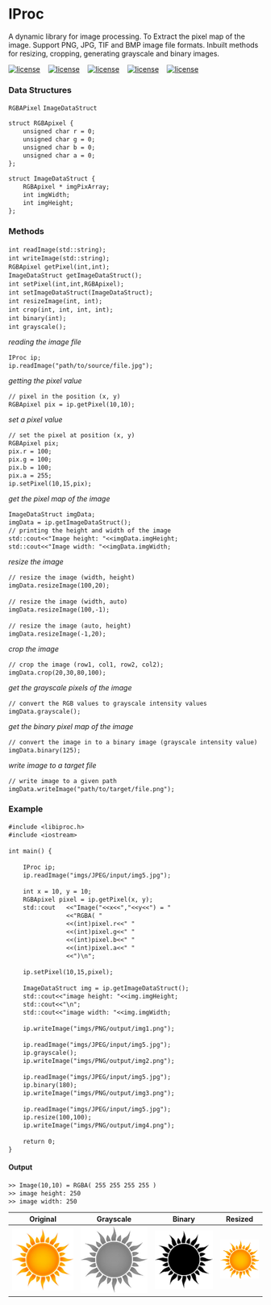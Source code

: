 # IProc

A dynamic library for image processing. To Extract the pixel map of the image. Support PNG, JPG, TIF and BMP image file formats. Inbuilt methods for resizing, cropping, generating grayscale and binary images.

[![license](https://img.shields.io/github/license/mashape/apistatus.svg)]() &nbsp;&nbsp;
[![license](https://img.shields.io/badge/language-c%2B%2B-red.svg)]() &nbsp;&nbsp;
[![license](https://img.shields.io/badge/library-libpng-brightgreen.svg)]() &nbsp;&nbsp;
[![license](https://img.shields.io/badge/library-libjpeg-brightgreen.svg)]() &nbsp;&nbsp;
[![license](https://img.shields.io/badge/library-libtiff-brightgreen.svg)]() &nbsp;&nbsp;



### Data Structures
`RGBAPixel` 
`ImageDataStruct`
```
struct RGBApixel {
    unsigned char r = 0;
    unsigned char g = 0;
    unsigned char b = 0;
    unsigned char a = 0;
};
```
```
struct ImageDataStruct {
    RGBApixel * imgPixArray;
    int imgWidth;
    int imgHeight;
};
```

### Methods
`int readImage(std::string);`<br>
`int writeImage(std::string);`<br>
`RGBApixel getPixel(int,int);`<br>
`ImageDataStruct getImageDataStruct();`<br>
`int setPixel(int,int,RGBApixel);`<br>
`int setImageDataStruct(ImageDataStruct);`<br>
`int resizeImage(int, int);`<br>
`int crop(int, int, int, int);`<br>
`int binary(int);`<br>
`int grayscale();`<br>



*reading the image file*
```
IProc ip;
ip.readImage("path/to/source/file.jpg");
```
*getting the pixel value*
```
// pixel in the position (x, y)
RGBApixel pix = ip.getPixel(10,10);
```
*set a pixel value*
```
// set the pixel at position (x, y)
RGBApixel pix;
pix.r = 100;
pix.g = 100;
pix.b = 100;
pix.a = 255;
ip.setPixel(10,15,pix);
```
*get the pixel map of the image*
```
ImageDataStruct imgData;
imgData = ip.getImageDataStruct();
// printing the height and width of the image
std::cout<<"Image height: "<<imgData.imgHeight;
std::cout<<"Image width: "<<imgData.imgWidth;
```
*resize the image*
```
// resize the image (width, height)
imgData.resizeImage(100,20);

// resize the image (width, auto)
imgData.resizeImage(100,-1);

// resize the image (auto, height)
imgData.resizeImage(-1,20);
```
*crop the image*
```
// crop the image (row1, col1, row2, col2);
imgData.crop(20,30,80,100);
```
*get the grayscale pixels of the image*
```
// convert the RGB values to grayscale intensity values
imgData.grayscale();
```
*get the binary pixel map of the image*
```
// convert the image in to a binary image (grayscale intensity value)
imgData.binary(125);
```
*write image to a target file*
```
// write image to a given path
imgData.writeImage("path/to/target/file.png");
```
### Example
```
#include <libiproc.h>
#include <iostream>

int main() {
    
    IProc ip;
    ip.readImage("imgs/JPEG/input/img5.jpg");
    
    int x = 10, y = 10;
    RGBApixel pixel = ip.getPixel(x, y);
    std::cout   <<"Image("<<x<<","<<y<<") = "
                <<"RGBA( "
                <<(int)pixel.r<<" "
                <<(int)pixel.g<<" "
                <<(int)pixel.b<<" "
                <<(int)pixel.a<<" "
                <<")\n";
    
    ip.setPixel(10,15,pixel);
    
    ImageDataStruct img = ip.getImageDataStruct();
    std::cout<<"image height: "<<img.imgHeight;
    std::cout<<"\n";
    std::cout<<"image width: "<<img.imgWidth;
    
    ip.writeImage("imgs/PNG/output/img1.png");
    
    ip.readImage("imgs/JPEG/input/img5.jpg");
    ip.grayscale();
    ip.writeImage("imgs/PNG/output/img2.png");
    
    ip.readImage("imgs/JPEG/input/img5.jpg");
    ip.binary(180);
    ip.writeImage("imgs/PNG/output/img3.png");
    
    ip.readImage("imgs/JPEG/input/img5.jpg");
    ip.resize(100,100);
    ip.writeImage("imgs/PNG/output/img4.png");
    
    return 0;
}
```
#### Output
```
>> Image(10,10) = RGBA( 255 255 255 255 )
>> image height: 250
>> image width: 250
```
| **Original**  | **Grayscale**  | **Binary**  | **Resized**  | 
| ----- |-----|-----|-----|
|![architecture](https://github.com/heshanera/IProc/blob/master/IProc%20Demo/imgs/JPEG/input/img5.jpg) |![architecture](https://github.com/heshanera/IProc/blob/master/IProc%20Demo/imgs/PNG/output/img2.png) |![architecture](https://github.com/heshanera/IProc/blob/master/IProc%20Demo/imgs/PNG/output/img3.png) |![architecture](https://github.com/heshanera/IProc/blob/master/IProc%20Demo/imgs/PNG/output/img4.png) |

